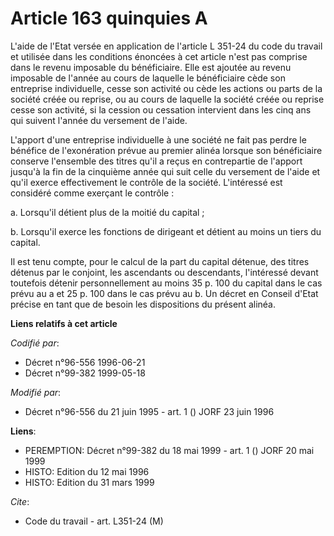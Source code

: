 # Article 163 quinquies A

L'aide de l'Etat versée en application de l'article L 351-24 du code du travail et utilisée dans les conditions énoncées à
cet article n'est pas comprise dans le revenu imposable du bénéficiaire. Elle est ajoutée au revenu imposable de l'année au
cours de laquelle le bénéficiaire cède son entreprise individuelle, cesse son activité ou cède les actions ou parts de la
société créée ou reprise, ou au cours de laquelle la société créée ou reprise cesse son activité, si la cession ou cessation
intervient dans les cinq ans qui suivent l'année du versement de l'aide.

L'apport d'une entreprise individuelle à une société ne fait pas perdre le bénéfice de l'exonération prévue au premier alinéa
lorsque son bénéficiaire conserve l'ensemble des titres qu'il a reçus en contrepartie de l'apport jusqu'à la fin de la
cinquième année qui suit celle du versement de l'aide et qu'il exerce effectivement le contrôle de la société. L'intéressé
est considéré comme exerçant le contrôle :

a. Lorsqu'il détient plus de la moitié du capital ;

b. Lorsqu'il exerce les fonctions de dirigeant et détient au moins un tiers du capital.

Il est tenu compte, pour le calcul de la part du capital détenue, des titres détenus par le conjoint, les ascendants ou
descendants, l'intéressé devant toutefois détenir personnellement au moins 35 p. 100 du capital dans le cas prévu au a et 25
p. 100 dans le cas prévu au b. Un décret en Conseil d'Etat précise en tant que de besoin les dispositions du présent alinéa.

**Liens relatifs à cet article**

_Codifié par_:

  - Décret n°96-556 1996-06-21
  - Décret n°99-382 1999-05-18

_Modifié par_:

  - Décret n°96-556 du 21 juin 1995 - art. 1 () JORF 23 juin 1996

**Liens**:

  - PEREMPTION: Décret n°99-382 du 18 mai 1999 - art. 1 () JORF 20 mai 1999
  - HISTO: Edition du 12 mai 1996
  - HISTO: Edition du 31 mars 1999

_Cite_:

  - Code du travail - art. L351-24 (M)
